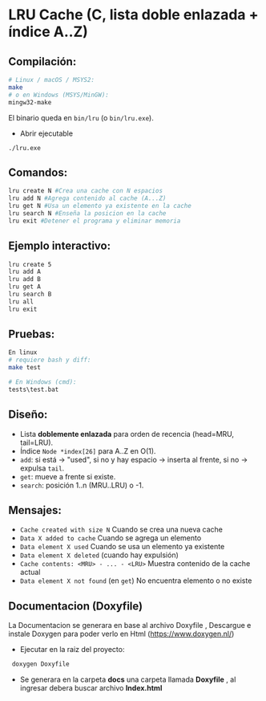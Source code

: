 # LRU Cache (C, lista doble enlazada + índice A..Z)

## Compilación:
```bash
# Linux / macOS / MSYS2:
make       
# o en Windows (MSYS/MinGW):
mingw32-make
```

El binario queda en `bin/lru` (o `bin/lru.exe`).
* Abrir ejecutable
```
./lru.exe
```
## Comandos:
```bash
lru create N #Crea una cache con N espacios 
lru add N #Agrega contenido al cache (A...Z)
lru get N #Usa un elemento ya existente en la cache
lru search N #Enseña la posicion en la cache
lru exit #Detener el programa y eliminar memoria
```
## Ejemplo interactivo:

```BASH
lru create 5
lru add A
lru add B
lru get A
lru search B
lru all
lru exit
```

## Pruebas:
```BASH
En linux
# requiere bash y diff:
make test

# En Windows (cmd):
tests\test.bat
```

## Diseño:
- Lista **doblemente enlazada** para orden de recencia (head=MRU, tail=LRU).
- Índice `Node *index[26]` para A..Z en O(1).
- `add`: si está → "used", si no y hay espacio → inserta al frente, si no → expulsa `tail`.
- `get`: mueve a frente si existe.
- `search`: posición 1..n (MRU..LRU) o -1.

## Mensajes:

- `Cache created with size N` Cuando se crea una nueva cache
- `Data X added to cache` Cuando se agrega un elemento
- `Data element X used` Cuando se usa un elemento ya existente
- `Data element X deleted` (cuando hay expulsión)
- `Cache contents: <MRU> - ... - <LRU>` Muestra contenido de la cache actual
- `Data element X not found` (en `get`) No encuentra elemento o no existe

## Documentacion (Doxyfile)
La Documentacion se generara en base al archivo Doxyfile , Descargue e instale Doxygen para poder verlo en Html (https://www.doxygen.nl/)
- Ejecutar en la raiz del proyecto:
```BASH
 doxygen Doxyfile
```
- Se generara en la carpeta **docs** una carpeta llamada **Doxyfile** , al ingresar debera buscar archivo **Index.html**
